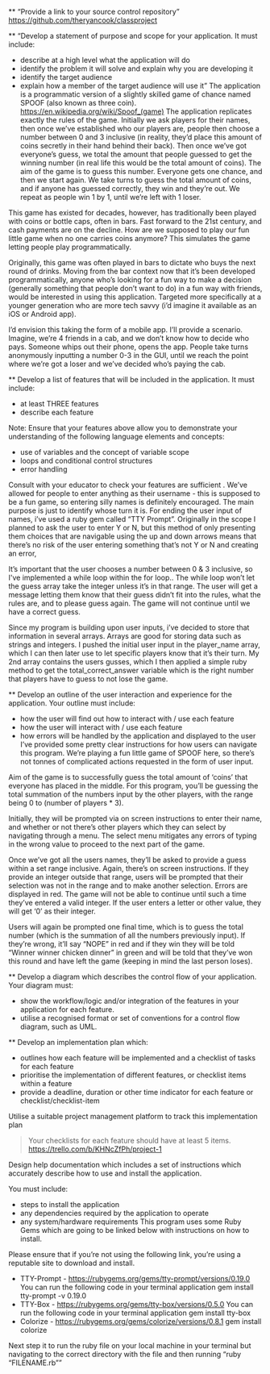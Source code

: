 ** “Provide a link to your source control repository”
https://github.com/theryancook/classproject

** “Develop a statement of purpose and scope for your application. It must include:
- describe at a high level what the application will do
- identify the problem it will solve and explain why you are developing it
- identify the target audience
- explain how a member of the target audience will use it”
The application is a programmatic version of a slightly skilled game of chance named SPOOF (also known as three coin). https://en.wikipedia.org/wiki/Spoof_(game) The application replicates exactly the rules of the game. Initially we ask players for their names, then once we’ve established who our players are, people then choose a number between 0 and 3 inclusive (in reality, they’d place this amount of coins secretly in their hand behind their back). Then once we’ve got everyone’s guess, we total the amount that people guessed to get the winning number (in real life this would be the total amount of coins). The aim of the game is to guess this number. Everyone gets one chance, and then we start again. We take turns to guess the total amount of coins, and if anyone has guessed correctly, they win and they’re out. We repeat as people win 1 by 1, until we’re left with 1 loser.

This game has existed for decades, however, has traditionally been played with coins or bottle caps, often in bars. Fast forward to the 21st century, and cash payments are on the decline. How are we supposed to play our fun little game when no one carries coins anymore? This simulates the game letting people play programmatically.

Originally, this game was often played in bars to dictate who buys the next round of drinks. Moving from the bar context now that it’s been developed programmatically, anyone who’s looking for a fun way to make a decision (generally something that people don’t want to do) in a fun way with friends, would be interested in using this application. Targeted more specifically at a younger generation who are more tech savvy (i’d imagine it available as an iOS or Android app).

I’d envision this taking the form of a mobile app. I’ll provide a scenario. Imagine, we’re 4 friends in a cab, and we don’t know how to decide who pays. Someone whips out their phone, opens the app. People take turns anonymously inputting a number 0-3 in the GUI, until we reach the point where we’re got a loser and we’ve decided who’s paying the cab.

** Develop a list of features that will be included in the application. It must include:
- at least THREE features
- describe each feature

Note: Ensure that your features above allow you to demonstrate your understanding of the following language elements and concepts:
- use of variables and the concept of variable scope
- loops and conditional control structures
- error handling

Consult with your educator to check your features are sufficient .
We’ve allowed for people to enter anything as their username - this is supposed to be a fun game, so entering silly names is definitely encouraged. The main purpose is just to identify whose turn it is. For ending the user input of names, i’ve used a ruby gem called “TTY Prompt”. Originally in the scope I planned to ask the user to enter Y or N, but this method of only presenting them choices that are navigable using the up and down arrows means that there’s no risk of the user entering something that’s not Y or N and creating an error,

It’s important that the user chooses a number between 0 & 3 inclusive, so I've implemented a while loop within the for loop.. The while loop won’t let the guess array take the integer unless it’s in that range. The user will get a message letting them know that their guess didn’t fit into the rules, what the rules are, and to please guess again. The game will not continue until we have a correct guess.

Since my program is building upon user inputs, i’ve decided to store that information in several arrays. Arrays are good for storing data such as strings and integers. I pushed the initial user input in the player_name array, which I can then later use to let specific players know that it’s their turn. My 2nd array contains the users gusses, which I then applied a simple ruby method to get the total_correct_answer variable which is the right number that players have to guess to not lose the game.

** Develop an outline of the user interaction and experience for the application.
Your outline must include:
- how the user will find out how to interact with / use each feature
- how the user will interact with / use each feature
- how errors will be handled by the application and displayed to the user
I’ve provided some pretty clear instructions for how users can navigate this program. We’re playing a fun little game of SPOOF here, so there’s not tonnes of complicated actions requested in the form of user input.

Aim of the game is to successfully guess the total amount of ‘coins’ that everyone has placed in the middle. For this program, you’ll be guessing the total summation of the numbers input by the other players, with the range being 0 to (number of players * 3).

Initially, they will be prompted via on screen instructions to enter their name, and whether or not there’s other players which they can select by navigating through a menu. The select menu mitigates any errors of typing in the wrong value to proceed to the next part of the game.

Once we’ve got all the users names, they’ll be asked to provide a guess within a set range inclusive. Again, there’s on screen instructions. If they provide an integer outside that range, users will be prompted that their selection was not in the range and to make another selection. Errors are displayed in red. The game will not be able to continue until such a time they’ve entered a valid integer. If the user enters a letter or other value, they will get ‘0’ as their integer.

Users will again be prompted one final time, which is to guess the total number (which is the summation of all the numbers previously input). If they’re wrong, it’ll say “NOPE” in red and if they win they will be told “Winner winner chicken dinner” in green and will be told that they’ve won this round and have left the game (keeping in mind the last person loses).

** Develop a diagram which describes the control flow of your application. Your diagram must:
- show the workflow/logic and/or integration of the features in your application for each feature.
- utilise a recognised format or set of conventions for a control flow diagram, such as UML.

** Develop an implementation plan which:
- outlines how each feature will be implemented and a checklist of tasks for each feature
- prioritise the implementation of different features, or checklist items within a feature
- provide a deadline, duration or other time indicator for each feature or checklist/checklist-item

Utilise a suitable project management platform to track this implementation plan


> Your checklists for each feature should have at least 5 items.
https://trello.com/b/KHNcZfPh/project-1

Design help documentation which includes a set of instructions which accurately describe how to use and install the application.

You must include:
- steps to install the application
- any dependencies required by the application to operate
- any system/hardware requirements
This program uses some Ruby Gems which are going to be linked below with instructions on how to install.

Please ensure that if you’re not using the following link, you’re using a reputable site to download and install.

- TTY-Prompt - https://rubygems.org/gems/tty-prompt/versions/0.19.0
You can run the following code in your terminal application
gem install tty-prompt -v 0.19.0
- TTY-Box - https://rubygems.org/gems/tty-box/versions/0.5.0
You can run the following code in your terminal application
gem install tty-box
- Colorize - https://rubygems.org/gems/colorize/versions/0.8.1
gem install colorize

Next step it to run the ruby file on your local machine in your terminal but navigating to the correct directory with the file and then running “ruby “FILENAME.rb””














